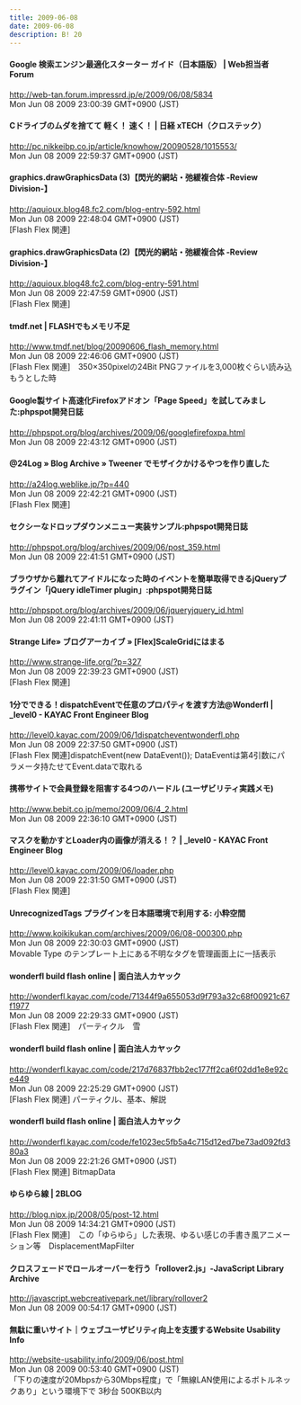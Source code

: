 ```yaml
---
title: 2009-06-08
date: 2009-06-08
description: B! 20
---
```


#### Google 検索エンジン最適化スターター ガイド（日本語版） | Web担当者Forum
http://web-tan.forum.impressrd.jp/e/2009/06/08/5834<br>
Mon Jun 08 2009 23:00:39 GMT+0900 (JST)<br>


#### Cドライブのムダを捨てて 軽く！ 速く！ | 日経 xTECH（クロステック）
http://pc.nikkeibp.co.jp/article/knowhow/20090528/1015553/<br>
Mon Jun 08 2009 22:59:37 GMT+0900 (JST)<br>


#### graphics.drawGraphicsData (3)【閃光的網站・弛緩複合体 -Review Division-】
http://aquioux.blog48.fc2.com/blog-entry-592.html<br>
Mon Jun 08 2009 22:48:04 GMT+0900 (JST)<br>
[Flash Flex 関連]


#### graphics.drawGraphicsData (2)【閃光的網站・弛緩複合体 -Review Division-】
http://aquioux.blog48.fc2.com/blog-entry-591.html<br>
Mon Jun 08 2009 22:47:59 GMT+0900 (JST)<br>
[Flash Flex 関連]


#### tmdf.net  |  FLASHでもメモリ不足
http://www.tmdf.net/blog/20090606_flash_memory.html<br>
Mon Jun 08 2009 22:46:06 GMT+0900 (JST)<br>
[Flash Flex 関連]　350×350pixelの24Bit PNGファイルを3,000枚ぐらい読み込もうとした時


#### Google製サイト高速化Firefoxアドオン「Page Speed」を試してみました:phpspot開発日誌
http://phpspot.org/blog/archives/2009/06/googlefirefoxpa.html<br>
Mon Jun 08 2009 22:43:12 GMT+0900 (JST)<br>


#### @24Log  » Blog Archive   » Tweener でモザイクかけるやつを作り直した
http://a24log.weblike.jp/?p=440<br>
Mon Jun 08 2009 22:42:21 GMT+0900 (JST)<br>
[Flash Flex 関連]


#### セクシーなドロップダウンメニュー実装サンプル:phpspot開発日誌
http://phpspot.org/blog/archives/2009/06/post_359.html<br>
Mon Jun 08 2009 22:41:51 GMT+0900 (JST)<br>


#### ブラウザから離れてアイドルになった時のイベントを簡単取得できるjQueryプラグイン「jQuery idleTimer plugin」:phpspot開発日誌
http://phpspot.org/blog/archives/2009/06/jqueryjquery_id.html<br>
Mon Jun 08 2009 22:41:11 GMT+0900 (JST)<br>


#### Strange Life» ブログアーカイブ » [Flex]ScaleGridにはまる
http://www.strange-life.org/?p=327<br>
Mon Jun 08 2009 22:39:23 GMT+0900 (JST)<br>
[Flash Flex 関連]


#### 1分でできる！dispatchEventで任意のプロパティを渡す方法@Wonderfl | _level0 - KAYAC Front Engineer Blog
http://level0.kayac.com/2009/06/1dispatcheventwonderfl.php<br>
Mon Jun 08 2009 22:37:50 GMT+0900 (JST)<br>
[Flash Flex 関連]dispatchEvent(new DataEvent()); DataEventは第4引数にパラメータ持たせてEvent.dataで取れる


#### 携帯サイトで会員登録を阻害する4つのハードル (ユーザビリティ実践メモ)
http://www.bebit.co.jp/memo/2009/06/4_2.html<br>
Mon Jun 08 2009 22:36:10 GMT+0900 (JST)<br>


#### マスクを動かすとLoader内の画像が消える！？ | _level0 - KAYAC Front Engineer Blog
http://level0.kayac.com/2009/06/loader.php<br>
Mon Jun 08 2009 22:31:50 GMT+0900 (JST)<br>
[Flash Flex 関連]


#### UnrecognizedTags プラグインを日本語環境で利用する: 小粋空間
http://www.koikikukan.com/archives/2009/06/08-000300.php<br>
Mon Jun 08 2009 22:30:03 GMT+0900 (JST)<br>
Movable Type のテンプレート上にある不明なタグを管理画面上に一括表示


#### wonderfl build flash online | 面白法人カヤック
http://wonderfl.kayac.com/code/71344f9a655053d9f793a32c68f00921c67f1977<br>
Mon Jun 08 2009 22:29:33 GMT+0900 (JST)<br>
[Flash Flex 関連]　パーティクル　雪


#### wonderfl build flash online | 面白法人カヤック
http://wonderfl.kayac.com/code/217d76837fbb2ec177ff2ca6f02dd1e8e92ce449<br>
Mon Jun 08 2009 22:25:29 GMT+0900 (JST)<br>
[Flash Flex 関連] パーティクル、基本、解説


#### wonderfl build flash online | 面白法人カヤック
http://wonderfl.kayac.com/code/fe1023ec5fb5a4c715d12ed7be73ad092fd380a3<br>
Mon Jun 08 2009 22:21:26 GMT+0900 (JST)<br>
[Flash Flex 関連] BitmapData


#### ゆらゆら線 | 2BLOG
http://blog.nipx.jp/2008/05/post-12.html<br>
Mon Jun 08 2009 14:34:21 GMT+0900 (JST)<br>
[Flash Flex 関連]　この「ゆらゆら」した表現、ゆるい感じの手書き風アニメーション等　DisplacementMapFilter


####   クロスフェードでロールオーバーを行う「rollover2.js」-JavaScript Library Archive
http://javascript.webcreativepark.net/library/rollover2<br>
Mon Jun 08 2009 00:54:17 GMT+0900 (JST)<br>


#### 無駄に重いサイト｜ウェブユーザビリティ向上を支援するWebsite Usability Info
http://website-usability.info/2009/06/post.html<br>
Mon Jun 08 2009 00:53:40 GMT+0900 (JST)<br>
「下りの速度が20Mbpsから30Mbps程度」で「無線LAN使用によるボトルネックあり」という環境下で 3秒台 500KB以内


